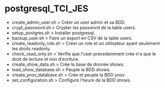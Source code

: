 # postgresql_TCI_JES

* create_admin_user.sh > Créer un user admin et sa BDD.  
* crypt_password.sh  > Crypter les password de la table users.  
* setup_postgres.sh > Installer postgresql.  
* backup_user.sh > Faire un export en CSV de la table users.  
* create_readonly_role.sh > Créer un role et un utilisateur ayant seulement les droits readonly.  
* check_read_only.sh > Verifie que l'user precedemment crée n'a que le droit de lecture et non d'ecriture.  
* create_show_data.sh > Crée la base de donnée shows.  
* load_show_database.sh > Peuple la BDD shows.  
* create_ynov_database.sh > Crée et peuple la BDD ynov.  
* set_configuration.sh > Configure l'heure de la BDD shows.  


